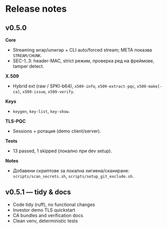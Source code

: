 # Release notes

## v0.5.0

**Core**
- Streaming wrap/unwrap + CLI auto/forced stream; META показва `STREAM/CHUNK`.
- SEC-1..3: header-MAC, strict режим, проверка ред на фреймове, tamper detect.

**X.509**
- Hybrid ext (raw / SPKI-b64), `x509-info`, `x509-extract-pqc`, `x509-make[-ca]`, `x509-issue`, `x509-verify`.

**Keys**
- `keygen`, `key-list`, `key-show`.

**TLS-PQC**
- Sessions + ротация (demo client/server).

**Tests**
- 13 passed, 1 skipped (локално при dev setup).

**Notes**
- Добавени скриптове за локална хигиена/сканиране: `scripts/scan_secrets.sh`, `scripts/setup_git_exclude.sh`.

## v0.5.1 — tidy & docs
- Code tidy (ruff), no functional changes
- Investor demo TLS quickstart
- CA bundles and verification docs
- Clean venv, deterministic tests
